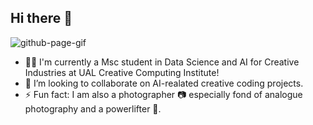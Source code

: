 ## Hi there 👋

<!--
**zhouyuyang-joey/zhouyuyang-joey** is a ✨ _special_ ✨ repository because its `README.md` (this file) appears on your GitHub profile.

Here are some ideas to get you started:

- 🔭 I’m currently working on ...
- 🌱 I’m currently learning ...
- 👯 I’m looking to collaborate on ...
- 🤔 I’m looking for help with ...
- 💬 Ask me about ...
- 📫 How to reach me: ...
- 😄 Pronouns: ...
- ⚡ Fun fact: ...
-->


![github-page-gif](https://github.com/user-attachments/assets/be651831-9f7d-4b16-8e3a-d072c9f2378d)


- 🧑‍🎓 I'm currently a Msc student in Data Science and AI for Creative Industries at UAL Creative Computing Institute!
- 👯 I’m looking to collaborate on AI-realated creative coding projects.
- ⚡ Fun fact: I am also a photographer 📷 especially fond of analogue photography and a powerlifter 💪.
